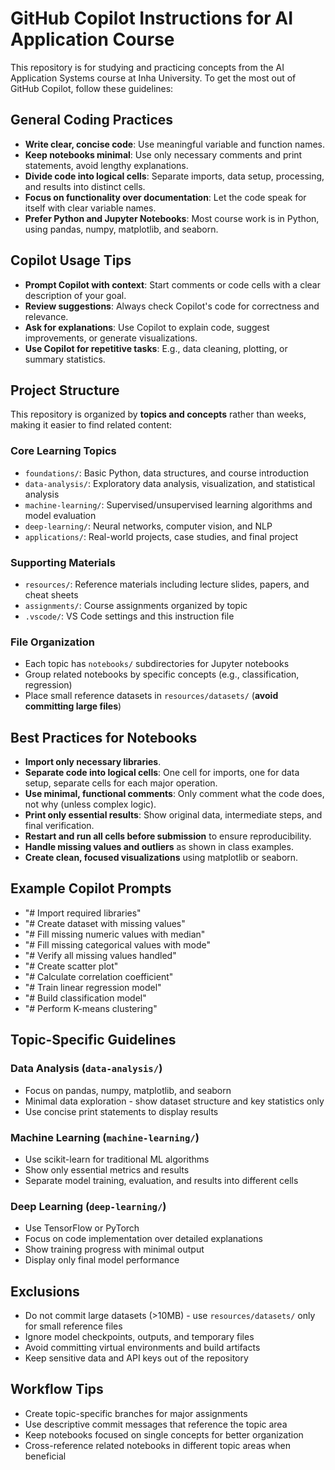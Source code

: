 # GitHub Copilot Instructions for AI Application Course

This repository is for studying and practicing concepts from the AI Application Systems course at Inha University. To get the most out of GitHub Copilot, follow these guidelines:

## General Coding Practices
- **Write clear, concise code**: Use meaningful variable and function names.
- **Keep notebooks minimal**: Use only necessary comments and print statements, avoid lengthy explanations.
- **Divide code into logical cells**: Separate imports, data setup, processing, and results into distinct cells.
- **Focus on functionality over documentation**: Let the code speak for itself with clear variable names.
- **Prefer Python and Jupyter Notebooks**: Most course work is in Python, using pandas, numpy, matplotlib, and seaborn.

## Copilot Usage Tips
- **Prompt Copilot with context**: Start comments or code cells with a clear description of your goal.
- **Review suggestions**: Always check Copilot's code for correctness and relevance.
- **Ask for explanations**: Use Copilot to explain code, suggest improvements, or generate visualizations.
- **Use Copilot for repetitive tasks**: E.g., data cleaning, plotting, or summary statistics.

## Project Structure
This repository is organized by **topics and concepts** rather than weeks, making it easier to find related content:

### Core Learning Topics
- `foundations/`: Basic Python, data structures, and course introduction
- `data-analysis/`: Exploratory data analysis, visualization, and statistical analysis
- `machine-learning/`: Supervised/unsupervised learning algorithms and model evaluation
- `deep-learning/`: Neural networks, computer vision, and NLP
- `applications/`: Real-world projects, case studies, and final project

### Supporting Materials
- `resources/`: Reference materials including lecture slides, papers, and cheat sheets
- `assignments/`: Course assignments organized by topic
- `.vscode/`: VS Code settings and this instruction file

### File Organization
- Each topic has `notebooks/` subdirectories for Jupyter notebooks
- Group related notebooks by specific concepts (e.g., classification, regression)
- Place small reference datasets in `resources/datasets/` (**avoid committing large files**)

## Best Practices for Notebooks
- **Import only necessary libraries**.
- **Separate code into logical cells**: One cell for imports, one for data setup, separate cells for each major operation.
- **Use minimal, functional comments**: Only comment what the code does, not why (unless complex logic).
- **Print only essential results**: Show original data, intermediate steps, and final verification.
- **Restart and run all cells before submission** to ensure reproducibility.
- **Handle missing values and outliers** as shown in class examples.
- **Create clean, focused visualizations** using matplotlib or seaborn.

## Example Copilot Prompts
- "# Import required libraries"
- "# Create dataset with missing values"
- "# Fill missing numeric values with median"
- "# Fill missing categorical values with mode"
- "# Verify all missing values handled"
- "# Create scatter plot"
- "# Calculate correlation coefficient"
- "# Train linear regression model"
- "# Build classification model"
- "# Perform K-means clustering"

## Topic-Specific Guidelines

### Data Analysis (`data-analysis/`)
- Focus on pandas, numpy, matplotlib, and seaborn
- Minimal data exploration - show dataset structure and key statistics only
- Use concise print statements to display results

### Machine Learning (`machine-learning/`)
- Use scikit-learn for traditional ML algorithms
- Show only essential metrics and results
- Separate model training, evaluation, and results into different cells

### Deep Learning (`deep-learning/`)
- Use TensorFlow or PyTorch
- Focus on code implementation over detailed explanations
- Show training progress with minimal output
- Display only final model performance

## Exclusions
- Do not commit large datasets (>10MB) - use `resources/datasets/` only for small reference files
- Ignore model checkpoints, outputs, and temporary files
- Avoid committing virtual environments and build artifacts
- Keep sensitive data and API keys out of the repository

## Workflow Tips
- Create topic-specific branches for major assignments
- Use descriptive commit messages that reference the topic area
- Keep notebooks focused on single concepts for better organization
- Cross-reference related notebooks in different topic areas when beneficial